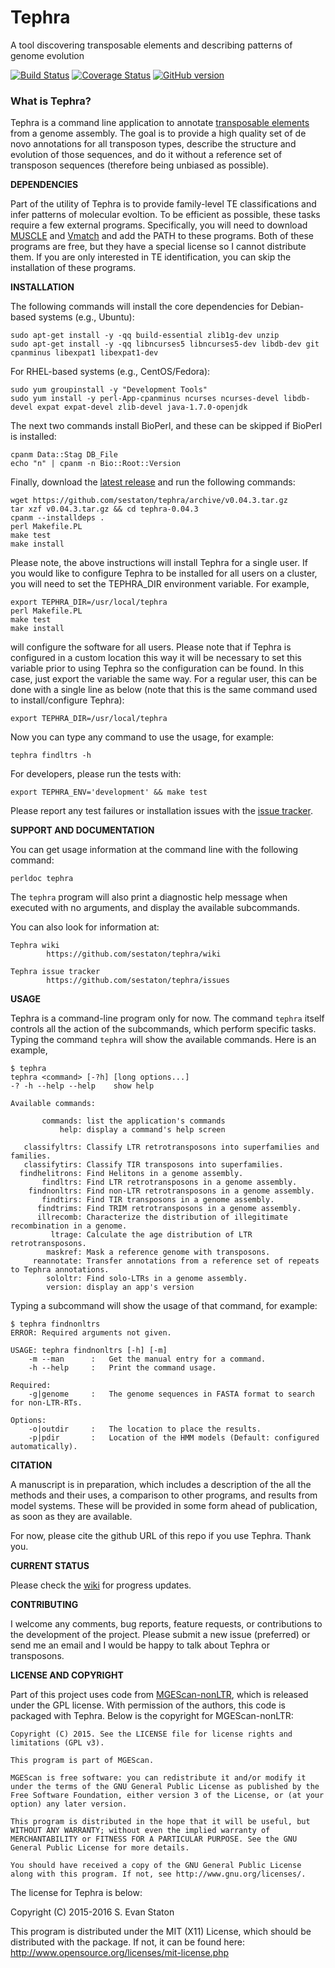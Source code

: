 # Tephra
A tool discovering transposable elements and describing patterns of genome evolution

[![Build Status](https://travis-ci.org/sestaton/tephra.svg?branch=master)](https://travis-ci.org/sestaton/tephra) [![Coverage Status](https://coveralls.io/repos/github/sestaton/tephra/badge.svg?branch=master)](https://coveralls.io/github/sestaton/tephra?branch=master) [![GitHub version](https://badge.fury.io/gh/sestaton%2Ftephra.svg)](https://badge.fury.io/gh/sestaton%2Ftephra)

### What is Tephra?

Tephra is a command line application to annotate [transposable elements](http://en.wikipedia.org/wiki/Transposable_element) from a genome assembly. The goal is to provide a high quality set of de novo annotations for all transposon types, describe the structure and evolution of those sequences, and do it without a reference set of transposon sequences (therefore being unbiased as possible).

**DEPENDENCIES**

Part of the utility of Tephra is to provide family-level TE classifications and infer patterns of molecular evoltion. To be efficient as possible, these tasks require a few external programs. Specifically, you will need to download [MUSCLE](http://http://drive5.com/muscle/) and [Vmatch](http://vmatch.de) and add the PATH to these programs. Both of these programs are free, but they have a special license so I cannot distribute them. If you are only interested in TE identification, you can skip the installation of these programs.

**INSTALLATION**

The following commands will install the core dependencies for Debian-based systems (e.g., Ubuntu):

    sudo apt-get install -y -qq build-essential zlib1g-dev unzip
    sudo apt-get install -y -qq libncurses5 libncurses5-dev libdb-dev git cpanminus libexpat1 libexpat1-dev

For RHEL-based systems (e.g., CentOS/Fedora):

    sudo yum groupinstall -y "Development Tools"
    sudo yum install -y perl-App-cpanminus ncurses ncurses-devel libdb-devel expat expat-devel zlib-devel java-1.7.0-openjdk

The next two commands install BioPerl, and these can be skipped if BioPerl is installed:
    
    cpanm Data::Stag DB_File
    echo "n" | cpanm -n Bio::Root::Version

Finally, download the [latest release](https://github.com/sestaton/tephra/releases/latest) and run the following commands:

    wget https://github.com/sestaton/tephra/archive/v0.04.3.tar.gz
    tar xzf v0.04.3.tar.gz && cd tephra-0.04.3
    cpanm --installdeps .
    perl Makefile.PL
    make test
    make install

Please note, the above instructions will install Tephra for a single user. If you would like to configure Tephra to be installed for all users on a cluster, you will need to set the TEPHRA_DIR environment variable. For example,

    export TEPHRA_DIR=/usr/local/tephra
    perl Makefile.PL
    make test
    make install

will configure the software for all users. Please note that if Tephra is configured in a custom location this way it will be necessary to set this variable prior to using Tephra so the configuration can be found. In this case, just export the variable the same way. For a regular user, this can be done with a single line as below (note that this is the same command used to install/configure Tephra):

    export TEPHRA_DIR=/usr/local/tephra

Now you can type any command to use the usage, for example:

    tephra findltrs -h

For developers, please run the tests with:

    export TEPHRA_ENV='development' && make test

Please report any test failures or installation issues with the [issue tracker](https://github.com/sestaton/tephra/issues).

**SUPPORT AND DOCUMENTATION**

You can get usage information at the command line with the following command:

    perldoc tephra

The `tephra` program will also print a diagnostic help message when executed with no arguments, and display the available subcommands.

You can also look for information at:

    Tephra wiki
            https://github.com/sestaton/tephra/wiki

    Tephra issue tracker
            https://github.com/sestaton/tephra/issues

**USAGE**

Tephra is a command-line program only for now. The command `tephra` itself controls all the action of the subcommands, which perform specific tasks. Typing the command `tephra` will show the available commands. Here is an example,

    $ tephra
    tephra <command> [-?h] [long options...]
    -? -h --help --help    show help
   
    Available commands:
    
           commands: list the application's commands
               help: display a command's help screen
    
       classifyltrs: Classify LTR retrotransposons into superfamilies and families.
       classifytirs: Classify TIR transposons into superfamilies.
      findhelitrons: Find Helitons in a genome assembly.
           findltrs: Find LTR retrotransposons in a genome assembly.
        findnonltrs: Find non-LTR retrotransposons in a genome assembly.
           findtirs: Find TIR transposons in a genome assembly.
          findtrims: Find TRIM retrotransposons in a genome assembly.
          illrecomb: Characterize the distribution of illegitimate recombination in a genome.
             ltrage: Calculate the age distribution of LTR retrotransposons.
            maskref: Mask a reference genome with transposons.
         reannotate: Transfer annotations from a reference set of repeats to Tephra annotations.
            sololtr: Find solo-LTRs in a genome assembly.
            version: display an app's version


Typing a subcommand will show the usage of that command, for example:

    $ tephra findnonltrs
    ERROR: Required arguments not given.
    
    USAGE: tephra findnonltrs [-h] [-m]
        -m --man      :   Get the manual entry for a command.
        -h --help     :   Print the command usage.
    
    Required:
        -g|genome     :   The genome sequences in FASTA format to search for non-LTR-RTs. 

    Options:
        -o|outdir     :   The location to place the results.
        -p|pdir       :   Location of the HMM models (Default: configured automatically).


**CITATION**

A manuscript is in preparation, which includes a description of the all the methods and their uses, a comparison to other programs, and results from model systems. These will be provided in some form ahead of publication, as soon as they are available.

For now, please cite the github URL of this repo if you use Tephra. Thank you. 

**CURRENT STATUS**

Please check the [wiki](https://github.com/sestaton/tephra/wiki) for progress updates.

**CONTRIBUTING**

I welcome any comments, bug reports, feature requests, or contributions to the development of the project. Please submit a new issue (preferred) or send me an email and I would be happy to talk about Tephra or transposons.

**LICENSE AND COPYRIGHT**

Part of this project uses code from [MGEScan-nonLTR](http://darwin.informatics.indiana.edu/cgi-bin/evolution/nonltr/nonltr.pl), which is released under the GPL license. With permission of the authors, this code is packaged with Tephra. Below is the copyright for MGEScan-nonLTR:

    Copyright (C) 2015. See the LICENSE file for license rights and limitations (GPL v3).

    This program is part of MGEScan.

    MGEScan is free software: you can redistribute it and/or modify it under the terms of the GNU General Public License as published by the Free Software Foundation, either version 3 of the License, or (at your option) any later version.

    This program is distributed in the hope that it will be useful, but WITHOUT ANY WARRANTY; without even the implied warranty of MERCHANTABILITY or FITNESS FOR A PARTICULAR PURPOSE. See the GNU General Public License for more details.

    You should have received a copy of the GNU General Public License along with this program. If not, see http://www.gnu.org/licenses/.

The license for Tephra is below:

Copyright (C) 2015-2016 S. Evan Staton

This program is distributed under the MIT (X11) License, which should be distributed with the package.
If not, it can be found here: http://www.opensource.org/licenses/mit-license.php

